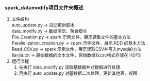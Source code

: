 ###  spark_datamodify项目文件夹概述
1. 文件结构 <br>
    auto_update.py -> 自动更新脚本 <br>
    data_modify.py -> 数据清洗、聚合脚本 <br>
    File_Creation.py -> spark 示例文件，展示读取文件的基本方法<br>
    Parallelization_creation.py -> spark 示例文件，展示 RDD 的基本方法<br>
    Read_CSV.py -> spark 示例文件，展示读取CSV并写入mysql的方法<br>
    lianjia.txt -> 原始数据的文本文件，原始数据以csv格式存储在 HDFS<br>
2. 运行流程<br>
   1. 先执行 data_modify.py 读取基数据并对数据进行处理 <br>
   2. 再执行 auto_update.py 对基数据二次处理，更新其他表、视图 <br>